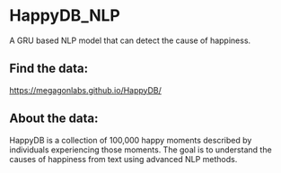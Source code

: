 # HappyDB_NLP
A GRU based NLP model that can detect the cause of happiness.

## Find the data:
https://megagonlabs.github.io/HappyDB/

## About the data:
HappyDB is a collection of 100,000 happy moments described by individuals experiencing those moments. The goal is to understand the causes of happiness from text using advanced NLP methods. 
